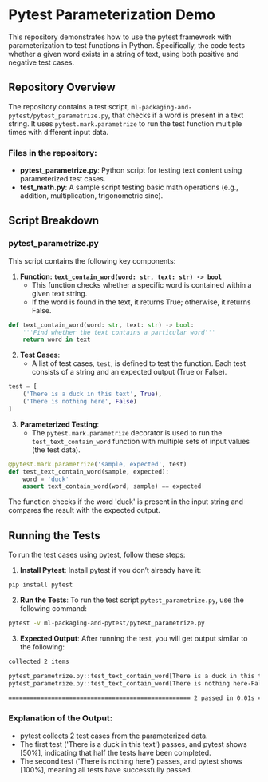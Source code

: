 
# Pytest Parameterization Demo

This repository demonstrates how to use the pytest framework with parameterization to test functions in Python. Specifically, the code tests whether a given word exists in a string of text, using both positive and negative test cases.

## Repository Overview

The repository contains a test script, `ml-packaging-and-pytest/pytest_parametrize.py`, that checks if a word is present in a text string. It uses `pytest.mark.parametrize` to run the test function multiple times with different input data.

### Files in the repository:

- **pytest_parametrize.py**: Python script for testing text content using parameterized test cases.
- **test_math.py**: A sample script testing basic math operations (e.g., addition, multiplication, trigonometric sine).

## Script Breakdown

### pytest_parametrize.py

This script contains the following key components:

1. **Function: `text_contain_word(word: str, text: str) -> bool`**
    - This function checks whether a specific word is contained within a given text string.
    - If the word is found in the text, it returns True; otherwise, it returns False.

```python
def text_contain_word(word: str, text: str) -> bool:
    '''Find whether the text contains a particular word'''
    return word in text
```

2. **Test Cases**:
    - A list of test cases, `test`, is defined to test the function. Each test consists of a string and an expected output (True or False).

```python
test = [
    ('There is a duck in this text', True),
    ('There is nothing here', False)
]
```

3. **Parameterized Testing**:
    - The `pytest.mark.parametrize` decorator is used to run the `test_text_contain_word` function with multiple sets of input values (the test data).

```python
@pytest.mark.parametrize('sample, expected', test)
def test_text_contain_word(sample, expected):
    word = 'duck'
    assert text_contain_word(word, sample) == expected
```

The function checks if the word 'duck' is present in the input string and compares the result with the expected output.

## Running the Tests

To run the test cases using pytest, follow these steps:

1. **Install Pytest**:
   Install pytest if you don’t already have it:

```bash
pip install pytest
```

2. **Run the Tests**:
   To run the test script `pytest_parametrize.py`, use the following command:

```bash
pytest -v ml-packaging-and-pytest/pytest_parametrize.py
```

3. **Expected Output**:
   After running the test, you will get output similar to the following:

```bash
collected 2 items

pytest_parametrize.py::test_text_contain_word[There is a duck in this text-True] PASSED            [ 50%]
pytest_parametrize.py::test_text_contain_word[There is nothing here-False] PASSED                  [100%]

=================================================== 2 passed in 0.01s ====================================================
```

### Explanation of the Output:

- pytest collects 2 test cases from the parameterized data.
- The first test ('There is a duck in this text') passes, and pytest shows [50%], indicating that half the tests have been completed.
- The second test ('There is nothing here') passes, and pytest shows [100%], meaning all tests have successfully passed.
